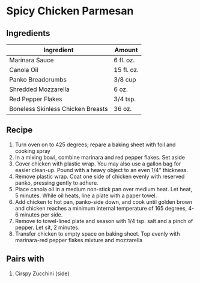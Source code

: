 # Spicy Chicken Parmesan

## Ingredients
| Ingredient | Amount |
---|---
Marinara Sauce | 6 fl. oz.
Canola Oil | 15 fl. oz.
Panko Breadcrumbs | 3/8 cup
Shredded Mozzarella | 6 oz.
Red Pepper Flakes | 3/4 tsp.
Boneless Skinless Chicken Breasts | 36 oz.

## Recipe
1. Turn oven on to 425 degrees; repare a baking sheet with foil and cooking spray
2. In a mixing bowl, combine marinara and red pepper flakes. Set aside
3. Cover chicken with plastic wrap. You may also use a gallon bag for easier clean-up. Pound with a heavy object to an even 1/4" thickness.
4. Remove plastic wrap. Coat one side of chicken evenly with reserved panko, pressing gently to adhere.
5. Place canola oil in a medium non-stick pan over medium heat. Let heat, 5 minutes. While oil heats, line a plate with a paper towel.
6. Add chicken to hot pan, panko-side down, and cook until golden brown and chicken reaches a minimum internal temperature of 165 degrees, 4-6 minutes per side.
7. Remove to towel-lined plate and season with 1/4 tsp. salt and a pinch of pepper. Let sit, 2 minutes.
8. Transfer chicken to empty space on baking sheet. Top evenly with marinara-red pepper flakes mixture and mozzarella

## Pairs with
1. Cirspy Zucchini (side)

